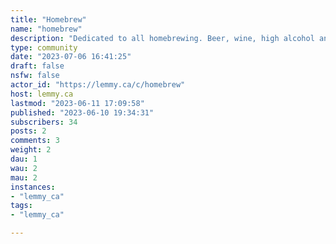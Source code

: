 ```yaml
---
title: "Homebrew" 
name: "homebrew"
description: "Dedicated to all homebrewing. Beer, wine, high alcohol and more!"
type: community
date: "2023-07-06 16:41:25"
draft: false
nsfw: false
actor_id: "https://lemmy.ca/c/homebrew"
host: lemmy.ca
lastmod: "2023-06-11 17:09:58"
published: "2023-06-10 19:34:31"
subscribers: 34
posts: 2
comments: 3
weight: 2
dau: 1
wau: 2
mau: 2
instances:
- "lemmy_ca"
tags: 
- "lemmy_ca"

---
```

